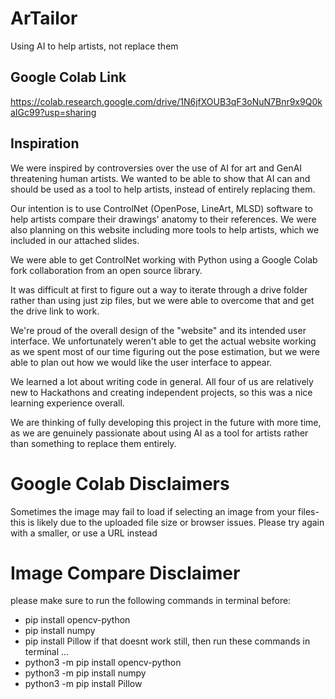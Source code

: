 # ArTailor
Using AI to help artists, not replace them

## Google Colab Link
https://colab.research.google.com/drive/1N6jfXOUB3qF3oNuN7Bnr9x9Q0kaIGc99?usp=sharing

## Inspiration
We were inspired by controversies over the use of AI for art and GenAI threatening human artists. We wanted to be able to show that AI can and should be used as a tool to help artists, instead of entirely replacing them. 

Our intention is to use ControlNet (OpenPose, LineArt, MLSD) software to help artists compare their drawings' anatomy to their references. We were also planning on this website including more tools to help artists, which we included in our attached slides. 

We were able to get ControlNet working with Python using a Google Colab fork collaboration from an open source library. 

It was difficult at first to figure out a way to iterate through a drive folder rather than using just zip files, but we were able to overcome that and get the drive link to work. 

We're proud of the overall design of the "website" and its intended user interface. We unfortunately weren't able to get the actual website working as we spent most of our time figuring out the pose estimation, but we were able to plan out how we would like the user interface to appear. 

We learned a lot about writing code in general. All four of us are relatively new to Hackathons and creating independent projects, so this was a nice learning experience overall. 

We are thinking of fully developing this project in the future with more time, as we are genuinely passionate about using AI as a tool for artists rather than something to replace them entirely. 

# Google Colab Disclaimers
Sometimes the image may fail to load if selecting an image from your files- this is likely due to the uploaded file size or browser issues. Please try again with a smaller, or use a URL instead


# Image Compare Disclaimer
please make sure to run the following commands in terminal before: 
- pip install opencv-python
- pip install numpy
- pip install Pillow
if that doesnt work still, then run these commands in terminal ...
- python3 -m pip install opencv-python
- python3 -m pip install numpy 
- python3 -m pip install Pillow




